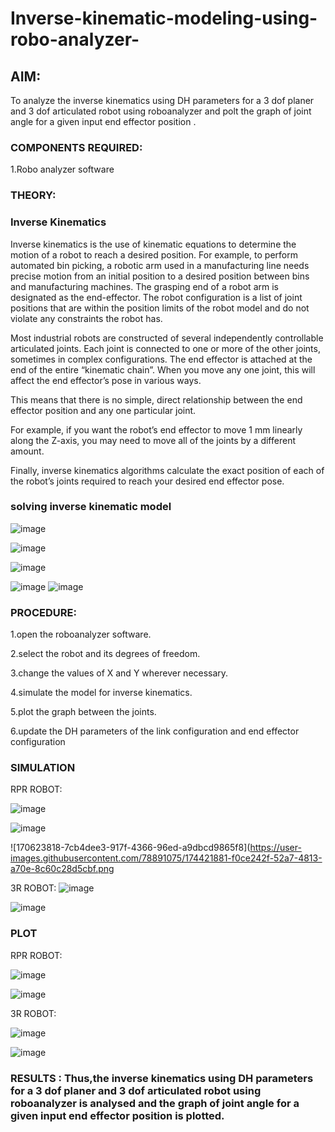 # Inverse-kinematic-modeling-using-robo-analyzer-

 
## AIM: 
To analyze the inverse kinematics using DH parameters for a 3 dof planer and 3 dof articulated robot using roboanalyzer and polt the graph of joint angle for a given  input end effector position .


### COMPONENTS REQUIRED:
1.Robo analyzer software  


### THEORY: 
  
### Inverse Kinematics
 

Inverse kinematics is the use of kinematic equations to determine the motion of a robot to reach a desired position. For example, to perform automated bin picking, a robotic arm used in a manufacturing line needs precise motion from an initial position to a desired position between bins and manufacturing machines. The grasping end of a robot arm is designated as the end-effector. The robot configuration is a list of joint positions that are within the position limits of the robot model and do not violate any constraints the robot has.

 Most industrial robots are constructed of several independently controllable articulated joints. Each joint is connected to one or more of the other joints, sometimes in complex configurations. The end effector is attached at the end of the entire “kinematic chain”. When you move any one joint, this will affect the end effector’s pose in various ways.

This means that there is no simple, direct relationship between the end effector position and any one particular joint.

For example, if you want the robot’s end effector to move 1 mm linearly along the Z-axis, you may need to move all of the joints by a different amount.

Finally, inverse kinematics algorithms calculate the exact position of each of the robot’s joints required to reach your desired end effector pose.

### solving inverse kinematic model 
![image](https://user-images.githubusercontent.com/36288975/170622829-3fe97ef7-8ef1-44af-afae-b0954871aa0c.png)


![image](https://user-images.githubusercontent.com/36288975/170622902-f48fd9c7-f2ec-4fd5-904b-ea51be8298c3.png)

![image](https://user-images.githubusercontent.com/36288975/170622934-a3fd7f77-7eb2-4408-b66d-d6e3adbd1f99.png)

![image](https://user-images.githubusercontent.com/36288975/170622982-9c4d8b23-1563-4e17-9616-87bcc4f4501d.png)
![image](https://user-images.githubusercontent.com/36288975/170623020-f27efc12-bb58-4f62-840d-af544ac6689e.png)

### PROCEDURE:

 1.open the roboanalyzer software.

2.select the robot and its degrees of freedom.

3.change the values of X and Y wherever necessary.

4.simulate the model for inverse kinematics.

5.plot the graph between the joints.

6.update the DH parameters of the link configuration and end effector configuration






### SIMULATION 

 
 RPR ROBOT:
 
 ![image](https://user-images.githubusercontent.com/78891098/174445799-d67ce054-2b36-481d-857d-8340fd36d5db.png)
 
 ![image](https://user-images.githubusercontent.com/78891098/174445813-dfda534f-ab4f-4d00-91a1-b8645a277b55.png)


 
 
 ![170623818-7cb4dee3-917f-4366-96ed-a9dbcd9865f8](https://user-images.githubusercontent.com/78891075/174421881-f0ce242f-52a7-4813-a70e-8c60c28d5cbf.png
 
 
 3R ROBOT:
 ![image](https://user-images.githubusercontent.com/78891098/174445852-f26cfd80-78c2-4439-9a59-294dca52378f.png)

 ![image](https://user-images.githubusercontent.com/78891098/174445857-5a98af30-a9c6-482c-8911-87e747056525.png)
 
 
 
 ### PLOT 

 RPR ROBOT:
 

 ![image](https://user-images.githubusercontent.com/78891098/174445879-8a829a2a-cba8-443a-ba2e-2d298a977749.png)

 
![image](https://user-images.githubusercontent.com/78891098/174445888-cf01fc55-95b5-43b2-b05a-905af0ca365b.png)

 3R ROBOT:

![image](https://user-images.githubusercontent.com/78891098/174445909-07f49bd2-7529-4448-94c0-f606ed7deb28.png)


![image](https://user-images.githubusercontent.com/78891098/174445913-6e35c298-7a58-458b-9a91-7613dee9ae81.png)




### RESULTS :  Thus,the inverse kinematics using DH parameters for a 3 dof planer and 3 dof articulated robot using roboanalyzer is analysed and the graph of joint angle for a given input end effector position is plotted.


